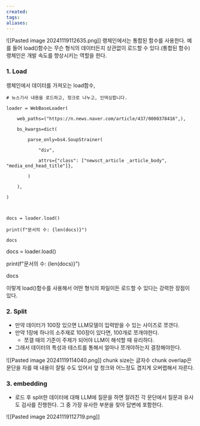 ```yaml
---
created: 
tags: 
aliases:
---
```

![[Pasted image 20241119112635.png]]
랭체인에서는 통합된 함수를 사용한다.
	예를 들어 load()함수는 무슨 형식의 데이터든지 상관없이 로드할 수 있다.(통합된 함수)
랭체인은 개발 속도를 향상시키는 역할을 한다.

### 1. Load 
랭체인에서 데이터를 가져오는 load함수,
```
# 뉴스기사 내용을 로드하고, 청크로 나누고, 인덱싱합니다.

loader = WebBaseLoader(

    web_paths=("https://n.news.naver.com/article/437/0000378416",),

    bs_kwargs=dict(

        parse_only=bs4.SoupStrainer(

            "div",

            attrs={"class": ["newsct_article _article_body", "media_end_head_title"]},

        )

    ),

)

  

docs = loader.load()

print(f"문서의 수: {len(docs)}")

docs
```

docs = loader.load()

print(f"문서의 수: {len(docs)}")

docs

이렇게 load()함수를 사용해서 어떤 형식의 파일이든 로드할 수 있다는 강력한 장점이 있다.


### 2. Split
- 만약 데이터가 100장 있으면 LLM모델이 입력받을 수 있는 사이즈로 쪼갠다.
- 만약 1장에 하나의 소주재로 100장이 있다면, 100개로 쪼개야한다.
	- 쪼갤 때의 기준이 주제가 되어야 LLM이 해석할 때 유리하다.
- 그래서 데이터의 특성과 테스트를 통해서 얼마나 쪼개야하는지 결정해야한다.

![[Pasted image 20241119114040.png]]
chunk size는 글자수
chunk overlap은 문단을 자를 때 내용이 잘릴 수도 있어서 앞 청크와 어느정도 겹치게 오버랩해서 자른다.

### 3. embedding
- 로드 후 split한 데이터에 대해 LLM에 질문을 하면 잘려진 각 문단에서 질문과 유사도 검사를 진행한다. 그 중 가장 유사한 부분을 찾아 답변에 포함한다.

![[Pasted image 20241119112719.png]]